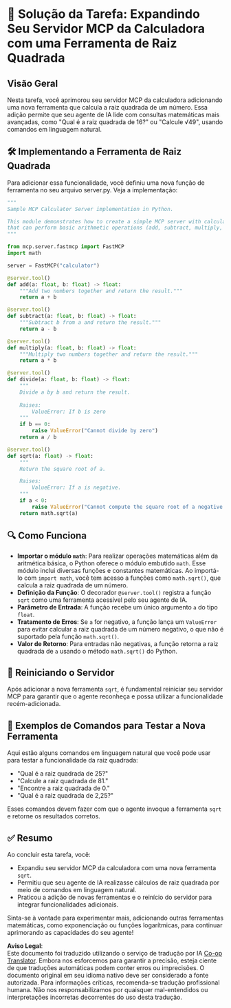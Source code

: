 <!--
CO_OP_TRANSLATOR_METADATA:
{
  "original_hash": "e9490aedc71f99bc774af57b207a7adb",
  "translation_date": "2025-07-13T21:52:01+00:00",
  "source_file": "03-GettingStarted/07-aitk/solution/README.md",
  "language_code": "br"
}
-->
# 📘 Solução da Tarefa: Expandindo Seu Servidor MCP da Calculadora com uma Ferramenta de Raiz Quadrada

## Visão Geral
Nesta tarefa, você aprimorou seu servidor MCP da calculadora adicionando uma nova ferramenta que calcula a raiz quadrada de um número. Essa adição permite que seu agente de IA lide com consultas matemáticas mais avançadas, como "Qual é a raiz quadrada de 16?" ou "Calcule √49", usando comandos em linguagem natural.

## 🛠️ Implementando a Ferramenta de Raiz Quadrada
Para adicionar essa funcionalidade, você definiu uma nova função de ferramenta no seu arquivo server.py. Veja a implementação:

```python
"""
Sample MCP Calculator Server implementation in Python.

This module demonstrates how to create a simple MCP server with calculator tools
that can perform basic arithmetic operations (add, subtract, multiply, divide).
"""

from mcp.server.fastmcp import FastMCP
import math

server = FastMCP("calculator")

@server.tool()
def add(a: float, b: float) -> float:
    """Add two numbers together and return the result."""
    return a + b

@server.tool()
def subtract(a: float, b: float) -> float:
    """Subtract b from a and return the result."""
    return a - b

@server.tool()
def multiply(a: float, b: float) -> float:
    """Multiply two numbers together and return the result."""
    return a * b

@server.tool()
def divide(a: float, b: float) -> float:
    """
    Divide a by b and return the result.
    
    Raises:
        ValueError: If b is zero
    """
    if b == 0:
        raise ValueError("Cannot divide by zero")
    return a / b

@server.tool()
def sqrt(a: float) -> float:
    """
    Return the square root of a.

    Raises:
        ValueError: If a is negative.
    """
    if a < 0:
        raise ValueError("Cannot compute the square root of a negative number.")
    return math.sqrt(a)
```

## 🔍 Como Funciona

- **Importar o módulo `math`**: Para realizar operações matemáticas além da aritmética básica, o Python oferece o módulo embutido `math`. Esse módulo inclui diversas funções e constantes matemáticas. Ao importá-lo com `import math`, você tem acesso a funções como `math.sqrt()`, que calcula a raiz quadrada de um número.
- **Definição da Função**: O decorador `@server.tool()` registra a função `sqrt` como uma ferramenta acessível pelo seu agente de IA.
- **Parâmetro de Entrada**: A função recebe um único argumento `a` do tipo `float`.
- **Tratamento de Erros**: Se `a` for negativo, a função lança um `ValueError` para evitar calcular a raiz quadrada de um número negativo, o que não é suportado pela função `math.sqrt()`.
- **Valor de Retorno**: Para entradas não negativas, a função retorna a raiz quadrada de `a` usando o método `math.sqrt()` do Python.

## 🔄 Reiniciando o Servidor
Após adicionar a nova ferramenta `sqrt`, é fundamental reiniciar seu servidor MCP para garantir que o agente reconheça e possa utilizar a funcionalidade recém-adicionada.

## 💬 Exemplos de Comandos para Testar a Nova Ferramenta
Aqui estão alguns comandos em linguagem natural que você pode usar para testar a funcionalidade da raiz quadrada:

- "Qual é a raiz quadrada de 25?"
- "Calcule a raiz quadrada de 81."
- "Encontre a raiz quadrada de 0."
- "Qual é a raiz quadrada de 2,25?"

Esses comandos devem fazer com que o agente invoque a ferramenta `sqrt` e retorne os resultados corretos.

## ✅ Resumo
Ao concluir esta tarefa, você:

- Expandiu seu servidor MCP da calculadora com uma nova ferramenta `sqrt`.
- Permitiu que seu agente de IA realizasse cálculos de raiz quadrada por meio de comandos em linguagem natural.
- Praticou a adição de novas ferramentas e o reinício do servidor para integrar funcionalidades adicionais.

Sinta-se à vontade para experimentar mais, adicionando outras ferramentas matemáticas, como exponenciação ou funções logarítmicas, para continuar aprimorando as capacidades do seu agente!

**Aviso Legal**:  
Este documento foi traduzido utilizando o serviço de tradução por IA [Co-op Translator](https://github.com/Azure/co-op-translator). Embora nos esforcemos para garantir a precisão, esteja ciente de que traduções automáticas podem conter erros ou imprecisões. O documento original em seu idioma nativo deve ser considerado a fonte autorizada. Para informações críticas, recomenda-se tradução profissional humana. Não nos responsabilizamos por quaisquer mal-entendidos ou interpretações incorretas decorrentes do uso desta tradução.